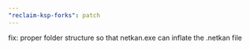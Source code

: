 ```yaml
---
"reclaim-ksp-forks": patch
---
```


fix: proper folder structure so that netkan.exe can inflate the .netkan file
